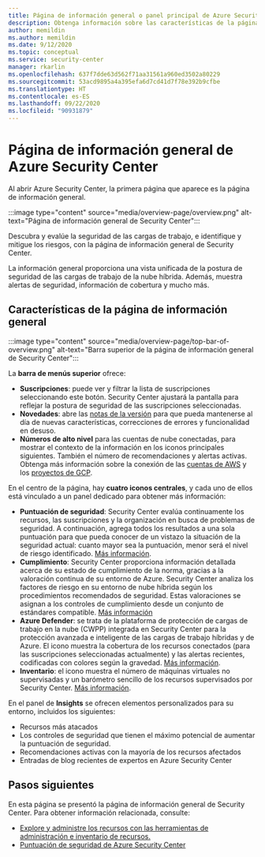 ```yaml
---
title: Página de información general o panel principal de Azure Security Center
description: Obtenga información sobre las características de la página de información general de Security Center.
author: memildin
ms.author: memildin
ms.date: 9/12/2020
ms.topic: conceptual
ms.service: security-center
manager: rkarlin
ms.openlocfilehash: 637f7dde63d562f71aa31561a960ed3502a80229
ms.sourcegitcommit: 53acd9895a4a395efa6d7cd41d7f78e392b9cfbe
ms.translationtype: HT
ms.contentlocale: es-ES
ms.lasthandoff: 09/22/2020
ms.locfileid: "90931879"
---
```

# <a name="azure-security-centers-overview-page"></a>Página de información general de Azure Security Center

Al abrir Azure Security Center, la primera página que aparece es la página de información general. 

:::image type="content" source="media/overview-page/overview.png" alt-text="Página de información general de Security Center":::

Descubra y evalúe la seguridad de las cargas de trabajo, e identifique y mitigue los riesgos, con la página de información general de Security Center.

La información general proporciona una vista unificada de la postura de seguridad de las cargas de trabajo de la nube híbrida. Además, muestra alertas de seguridad, información de cobertura y mucho más.


## <a name="features-of-the-overview-page"></a>Características de la página de información general

:::image type="content" source="media/overview-page/top-bar-of-overview.png" alt-text="Barra superior de la página de información general de Security Center":::

La **barra de menús superior** ofrece:
- **Suscripciones**: puede ver y filtrar la lista de suscripciones seleccionando este botón. Security Center ajustará la pantalla para reflejar la postura de seguridad de las suscripciones seleccionadas.
- **Novedades**: abre las [notas de la versión](release-notes.md) para que pueda mantenerse al día de nuevas características, correcciones de errores y funcionalidad en desuso.
- **Números de alto nivel** para las cuentas de nube conectadas, para mostrar el contexto de la información en los iconos principales siguientes. También el número de recomendaciones y alertas activas.
    Obtenga más información sobre la conexión de las [cuentas de AWS](quickstart-onboard-aws.md) y los [proyectos de GCP](quickstart-onboard-gcp.md).


En el centro de la página, hay **cuatro iconos centrales**, y cada uno de ellos está vinculado a un panel dedicado para obtener más información:
- **Puntuación de seguridad**: Security Center evalúa continuamente los recursos, las suscripciones y la organización en busca de problemas de seguridad. A continuación, agrega todos los resultados a una sola puntuación para que pueda conocer de un vistazo la situación de la seguridad actual: cuanto mayor sea la puntuación, menor será el nivel de riesgo identificado. [Más información](secure-score-security-controls.md).
- **Cumplimiento**: Security Center proporciona información detallada acerca de su estado de cumplimiento de la norma, gracias a la valoración continua de su entorno de Azure. Security Center analiza los factores de riesgo en su entorno de nube híbrida según los procedimientos recomendados de seguridad. Estas valoraciones se asignan a los controles de cumplimiento desde un conjunto de estándares compatible. [Más información](security-center-compliance-dashboard.md)
- **Azure Defender**: se trata de la plataforma de protección de cargas de trabajo en la nube (CWPP) integrada en Security Center para la protección avanzada e inteligente de las cargas de trabajo híbridas y de Azure. El icono muestra la cobertura de los recursos conectados (para las suscripciones seleccionadas actualmente) y las alertas recientes, codificadas con colores según la gravedad. [Más información](azure-defender.md).
- **Inventario**: el icono muestra el número de máquinas virtuales no supervisadas y un barómetro sencillo de los recursos supervisados por Security Center. [Más información](asset-inventory.md).


En el panel de **Insights** se ofrecen elementos personalizados para su entorno, incluidos los siguientes:
- Recursos más atacados
- Los controles de seguridad que tienen el máximo potencial de aumentar la puntuación de seguridad.
- Recomendaciones activas con la mayoría de los recursos afectados
- Entradas de blog recientes de expertos en Azure Security Center

## <a name="next-steps"></a>Pasos siguientes

En esta página se presentó la página de información general de Security Center. Para obtener información relacionada, consulte:

- [Explore y administre los recursos con las herramientas de administración e inventario de recursos.](asset-inventory.md)
- [Puntuación de seguridad de Azure Security Center](secure-score-security-controls.md)